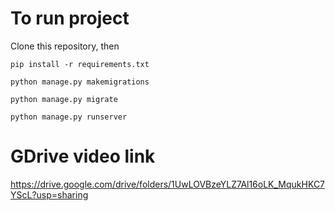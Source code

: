 # To run project

Clone this repository, then

```
pip install -r requirements.txt

python manage.py makemigrations

python manage.py migrate

python manage.py runserver
```

# GDrive video link
https://drive.google.com/drive/folders/1UwLOVBzeYLZ7Al16oLK_MqukHKC7YScL?usp=sharing
